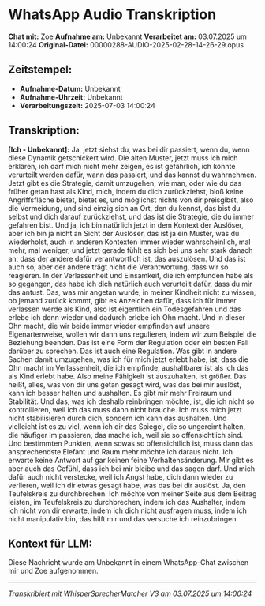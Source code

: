 # WhatsApp Audio Transkription

**Chat mit:** Zoe
**Aufnahme am:** Unbekannt
**Verarbeitet am:** 03.07.2025 um 14:00:24
**Original-Datei:** 00000288-AUDIO-2025-02-28-14-26-29.opus

## Zeitstempel:
- **Aufnahme-Datum:** Unbekannt
- **Aufnahme-Uhrzeit:** Unbekannt
- **Verarbeitungszeit:** 2025-07-03 14:00:24

## Transkription:

**[Ich - Unbekannt]:** Ja, jetzt siehst du, was bei dir passiert, wenn du, wenn diese Dynamik getschickert
wird.
Die alten Muster, jetzt muss ich mich erklären, ich darf mich nicht mehr zeigen, es ist gefährlich,
ich könnte verurteilt werden dafür, wann das passiert, und das kannst du wahrnehmen.
Jetzt gibt es die Strategie, damit umzugehen, wie man, oder wie du das früher getan hast als Kind,
mich, indem du dich zurückziehst, bloß keine Angriffsfläche bietet, bietet es, und möglichst
nichts von dir preisgibst, also die Vermeidung, und sind einzig sich an Ort, den du kennst,
das bist du selbst und dich darauf zurückziehst, und das ist die Strategie, die du immer
gefahren bist.
Und ja, ich bin natürlich jetzt in dem Kontext der Auslöser, aber ich bin ja nicht an Sicht der Auslöser,
das ist ja ein Muster, was du wiederholst, auch in anderen Kontexten immer wieder wahrscheinlich,
mal mehr, mal weniger, und jetzt gerade fühlt es sich bei uns sehr stark danach an, dass
der andere dafür verantwortlich ist, das auszulösen.
Und das ist auch so, aber der andere trägt nicht die Verantwortung, dass wir so reagieren.
In der Verlassenheit und Einsamkeit, die ich empfunden habe als so gegangen, das habe ich dich natürlich
auch verurteilt dafür, dass du mir das antust.
Das, was mir angetan wurde, in meiner Kindheit nicht zu wissen, ob jemand zurück kommt,
gibt es Anzeichen dafür, dass ich für immer verlassen werde als Kind, also ist eigentlich ein Todesgefahren
und das erlebe ich denn wieder und dadurch erlebe ich Ohn macht.
Und in dieser Ohn macht, die wir beide immer wieder empfinden auf unsere Eigenartenweise,
wollen wir dann uns regulieren, indem wir zum Beispiel die Beziehung beenden.
Das ist eine Form der Regulation oder ein besten Fall darüber zu sprechen.
Das ist auch eine Regulation.
Was gibt in andere Sachen damit umzugehen, was ich für mich jetzt erlebt habe, ist, dass die Ohn macht
im Verlassenheit, die ich empfinde, aushaltbarer ist als ich das als Kind erlebt habe.
Also meine Fähigkeit ist auszuhalten, ist größer.
Das heißt, alles, was von dir uns getan gesagt wird, was das bei mir auslöst,
kann ich besser halten und aushalten.
Es gibt mir mehr Freiraum und Stabilität.
Und das, was ich deshalb reinbringen möchte, ist, die ich nicht so kontrollieren,
weil ich das muss dann nicht brauche.
Ich muss mich jetzt nicht stabilisieren durch dich, sondern ich kann das aushalten.
Und vielleicht ist es zu viel, wenn ich dir das Spiegel, die so ungereimt halten, die häufiger im passieren,
das mache ich, weil sie so offensichtlich sind.
Und bestimmten Punkten, wenn sowas so offensichtlich ist,
muss dann das ansprechendste Elefant und Raum mehr möchte ich daraus nicht.
Ich erwarte keine Antwort auf gar keinen feine Verhaltensänderung.
Mir gibt es aber auch das Gefühl, dass ich bei mir bleibe und das sagen darf.
Und mich dafür auch nicht verstecke, weil ich Angst habe, dich dann wieder zu verlieren,
weil ich dir etwas gesagt habe, was das bei dir auslöst.
Ja, den Teufelskreis zu durchbrechen.
Ich möchte von meiner Seite aus dem Beitrag leisten, im Teufelskreis zu durchbrechen,
indem ich das Aushalter, indem ich nicht von dir erwarte, indem ich dich nicht ausfragen muss,
indem ich nicht manipulativ bin, das hilft mir und das versuche ich reinzubringen.

## Kontext für LLM:
Diese Nachricht wurde am Unbekannt in einem WhatsApp-Chat zwischen mir und Zoe aufgenommen.

---
*Transkribiert mit WhisperSprecherMatcher V3 am 03.07.2025 um 14:00:24*
